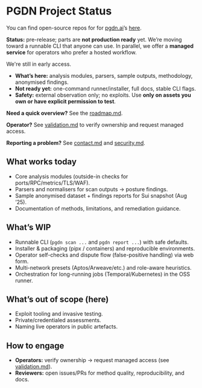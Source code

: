 # PGDN Project Status

You can find open-source repos for for [pgdn.ai](http://pgdn.ai/)’s [here](https://github.com/pgdn-network).

**Status:** pre-release; parts are **not production ready** yet. We’re moving toward a runnable CLI that anyone can use. In parallel, we offer a **managed service** for operators who prefer a hosted workflow. 

We're still in early access.

- **What’s here:** analysis modules, parsers, sample outputs, methodology, anonymised findings.
- **Not ready yet:** one-command runner/installer, full docs, stable CLI flags.
- **Safety:** external observation only; no exploits. Use **only on assets you own or have explicit permission to test**.

**Need a quick overview?** See the [roadmap.md](roadmap.md).

**Operator?** See [validation.md](validation.md) to verify ownership and request managed access.

**Reporting a problem?** See [contact.md](contact.md) and [security.md](security.md).

## What works today

- Core analysis modules (outside-in checks for ports/RPC/metrics/TLS/WAF).
- Parsers and normalisers for scan outputs → posture findings.
- Sample anonymised dataset + findings reports for Sui snapshot (Aug ’25).
- Documentation of methods, limitations, and remediation guidance.

## What’s WIP

- Runnable CLI (`pgdn scan ...` and `pgdn report ...`) with safe defaults.
- Installer & packaging (pipx / containers) and reproducible environments.
- Operator self-checks and dispute flow (false-positive handling) via web form.
- Multi-network presets (Aptos/Arweave/etc.) and role-aware heuristics.
- Orchestration for long-running jobs (Temporal/Kubernetes) in the OSS runner.

## What’s out of scope (here)

- Exploit tooling and invasive testing.
- Private/credentialed assessments.
- Naming live operators in public artefacts.

## How to engage

- **Operators:** verify ownership → request managed access (see [validation.md](validation.md)).
- **Reviewers:** open issues/PRs for method quality, reproducibility, and docs.
